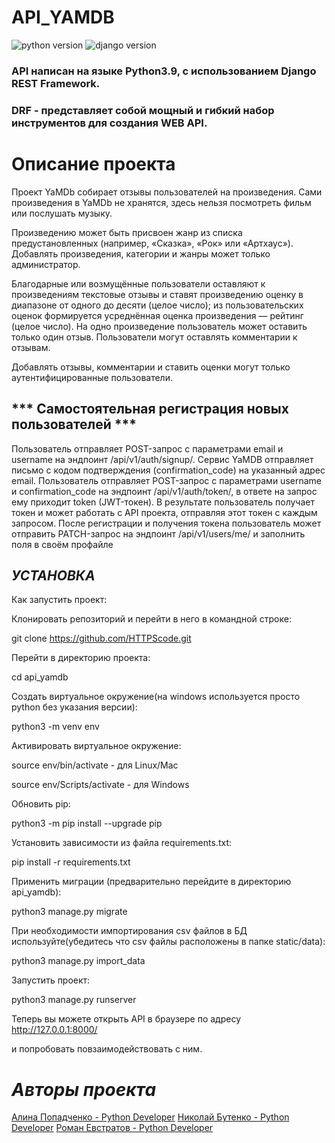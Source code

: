 # API_YAMDB


![python version](https://img.shields.io/badge/Python-3.9-green)
![django version](https://img.shields.io/badge/Django-3.2-green)


### API написан на языке Python3.9, с использованием Django REST Framework.

### DRF - представляет собой мощный и гибкий набор инструментов для создания WEB API.


#  Описание проекта

Проект YaMDb собирает отзывы пользователей на произведения. Сами произведения в YaMDb не хранятся, здесь нельзя посмотреть фильм или послушать музыку.

Произведению может быть присвоен жанр из списка предустановленных (например, «Сказка», «Рок» или «Артхаус»). 
Добавлять произведения, категории и жанры может только администратор.

Благодарные или возмущённые пользователи оставляют к произведениям текстовые отзывы и ставят произведению оценку в диапазоне от одного до десяти (целое число); из пользовательских оценок формируется усреднённая оценка произведения — рейтинг (целое число). На одно произведение пользователь может оставить только один отзыв.
Пользователи могут оставлять комментарии к отзывам.

Добавлять отзывы, комментарии и ставить оценки могут только аутентифицированные пользователи.

## *** Самостоятельная регистрация новых пользователей ***
Пользователь отправляет POST-запрос с параметрами email и username на эндпоинт /api/v1/auth/signup/.
Сервис YaMDB отправляет письмо с кодом подтверждения (confirmation_code) на указанный адрес email.
Пользователь отправляет POST-запрос с параметрами username и confirmation_code на эндпоинт /api/v1/auth/token/, в ответе на запрос ему приходит token (JWT-токен).
В результате пользователь получает токен и может работать с API проекта, отправляя этот токен с каждым запросом. 
После регистрации и получения токена пользователь может отправить PATCH-запрос на эндпоинт /api/v1/users/me/ и заполнить поля в своём профайле 

## ***УСТАНОВКА***

Как запустить проект:

Клонировать репозиторий и перейти в него в командной строке:

git clone https://github.com/HTTPScode.git

Перейти в директорию проекта:

cd api_yamdb

Cоздать виртуальное окружение(на windows используется просто python без указания версии):

python3 -m venv env

Активировать виртуальное окружение:

source env/bin/activate - для Linux/Mac

source env/Scripts/activate - для Windows

Обновить pip:

python3 -m pip install --upgrade pip

Установить зависимости из файла requirements.txt:

pip install -r requirements.txt

Применить миграции (предварительно перейдите в директорию api_yamdb):

python3 manage.py migrate

При необходимости импортирования csv файлов в БД используйте(убедитесь что csv файлы расположены в папке static/data):

python3 manage.py import_data

Запустить проект:

python3 manage.py runserver

Теперь вы можете открыть API в браузере по адресу http://127.0.0.1:8000/

и попробовать повзаимодействовать с ним.


# ***Авторы проекта***

[Алина Попадченко - Python Developer](https://github.com/alinaPopad)
[Николай Бутенко - Python Developer](https://github.com/RedC0mrade)
[Роман Евстратов - Python Developer](https://github.com/EvstratovRG)
